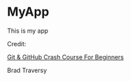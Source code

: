 # MyApp

This is my app

Credit:

[Git & GitHub Crash Course For Beginners](https://www.youtube.com/watch?v=SWYqp7iY_Tc)

Brad Traversy
